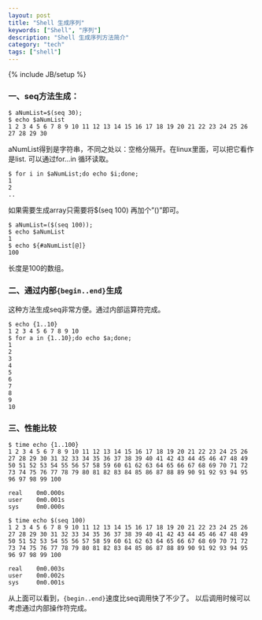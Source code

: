 ```yaml
---
layout: post
title: "Shell 生成序列"
keywords: ["Shell", "序列"]
description: "Shell 生成序列方法简介"
category: "tech"
tags: ["shell"]
---
```

{% include JB/setup %}

### 一、seq方法生成：

```
$ aNumList=$(seq 30);  
$ echo $aNumList  
1 2 3 4 5 6 7 8 9 10 11 12 13 14 15 16 17 18 19 20 21 22 23 24 25 26 27 28 29 30  
```

aNumList得到是字符串，不同之处以：空格分隔开。在linux里面，可以把它看作是list. 可以通过for…in 循环读取。

```
$ for i in $aNumList;do echo $i;done;  
1  
2  
..
```

如果需要生成array只需要将$(seq 100) 再加个”()”即可。

```
$ aNumList=($(seq 100));  
$ echo $aNumList  
1  
$ echo ${#aNumList[@]}  
100   
```

长度是100的数组。

### 二、通过内部`{begin..end}`生成

这种方法生成seq非常方便。通过内部运算符完成。

```
$ echo {1..10}  
1 2 3 4 5 6 7 8 9 10
$ for a in {1..10};do echo $a;done;
1  
2  
3  
4  
5  
6  
7  
8  
9  
10  
```

### 三、性能比较

```
$ time echo {1..100}  
1 2 3 4 5 6 7 8 9 10 11 12 13 14 15 16 17 18 19 20 21 22 23 24 25 26 27 28 29 30 31 32 33 34 35 36 37 38 39 40 41 42 43 44 45 46 47 48 49 50 51 52 53 54 55 56 57 58 59 60 61 62 63 64 65 66 67 68 69 70 71 72 73 74 75 76 77 78 79 80 81 82 83 84 85 86 87 88 89 90 91 92 93 94 95 96 97 98 99 100  

real    0m0.000s  
user    0m0.001s  
sys     0m0.000s  
          
$ time echo $(seq 100)  
1 2 3 4 5 6 7 8 9 10 11 12 13 14 15 16 17 18 19 20 21 22 23 24 25 26 27 28 29 30 31 32 33 34 35 36 37 38 39 40 41 42 43 44 45 46 47 48 49 50 51 52 53 54 55 56 57 58 59 60 61 62 63 64 65 66 67 68 69 70 71 72 73 74 75 76 77 78 79 80 81 82 83 84 85 86 87 88 89 90 91 92 93 94 95 96 97 98 99 100  
          
real    0m0.003s  
user    0m0.002s  
sys     0m0.001s   
```

从上面可以看到，`{begin..end}`速度比seq调用快了不少了。 以后调用时候可以考虑通过内部操作符完成。
